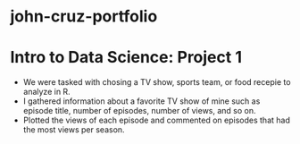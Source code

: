 # john-cruz-portfolio

# Intro to Data Science: Project 1

* We were tasked with chosing a TV show, sports team, or food recepie to analyze in R.
* I gathered information about a favorite TV show of mine such as episode title, number of episodes, number of views, and so on.
* Plotted the views of each episode and commented on episodes that had the most views per season.
